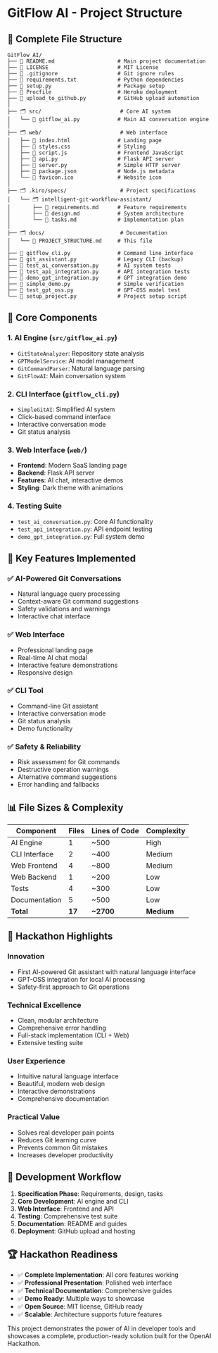 # GitFlow AI - Project Structure

## 📁 Complete File Structure

```
GitFlow AI/
├── 📄 README.md                    # Main project documentation
├── 📄 LICENSE                      # MIT License
├── 📄 .gitignore                   # Git ignore rules
├── 📄 requirements.txt             # Python dependencies
├── 📄 setup.py                     # Package setup
├── 📄 Procfile                     # Heroku deployment
├── 📄 upload_to_github.py          # GitHub upload automation
│
├── 🗂️ src/                         # Core AI system
│   └── 📄 gitflow_ai.py            # Main AI conversation engine
│
├── 🗂️ web/                         # Web interface
│   ├── 📄 index.html               # Landing page
│   ├── 📄 styles.css               # Styling
│   ├── 📄 script.js                # Frontend JavaScript
│   ├── 📄 api.py                   # Flask API server
│   ├── 📄 server.py                # Simple HTTP server
│   ├── 📄 package.json             # Node.js metadata
│   └── 📄 favicon.ico              # Website icon
│
├── 🗂️ .kiro/specs/                 # Project specifications
│   └── 🗂️ intelligent-git-workflow-assistant/
│       ├── 📄 requirements.md      # Feature requirements
│       ├── 📄 design.md            # System architecture
│       └── 📄 tasks.md             # Implementation plan
│
├── 🗂️ docs/                        # Documentation
│   └── 📄 PROJECT_STRUCTURE.md     # This file
│
├── 📄 gitflow_cli.py               # Command line interface
├── 📄 git_assistant.py             # Legacy CLI (backup)
├── 📄 test_ai_conversation.py      # AI system tests
├── 📄 test_api_integration.py      # API integration tests
├── 📄 demo_gpt_integration.py      # GPT integration demo
├── 📄 simple_demo.py               # Simple verification
├── 📄 test_gpt_oss.py              # GPT-OSS model test
└── 📄 setup_project.py             # Project setup script
```

## 🔧 Core Components

### 1. **AI Engine** (`src/gitflow_ai.py`)
- `GitStateAnalyzer`: Repository state analysis
- `GPTModelService`: AI model management
- `GitCommandParser`: Natural language parsing
- `GitFlowAI`: Main conversation system

### 2. **CLI Interface** (`gitflow_cli.py`)
- `SimpleGitAI`: Simplified AI system
- Click-based command interface
- Interactive conversation mode
- Git status analysis

### 3. **Web Interface** (`web/`)
- **Frontend**: Modern SaaS landing page
- **Backend**: Flask API server
- **Features**: AI chat, interactive demos
- **Styling**: Dark theme with animations

### 4. **Testing Suite**
- `test_ai_conversation.py`: Core AI functionality
- `test_api_integration.py`: API endpoint testing
- `demo_gpt_integration.py`: Full system demo

## 🚀 Key Features Implemented

### ✅ **AI-Powered Git Conversations**
- Natural language query processing
- Context-aware Git command suggestions
- Safety validations and warnings
- Interactive chat interface

### ✅ **Web Interface**
- Professional landing page
- Real-time AI chat modal
- Interactive feature demonstrations
- Responsive design

### ✅ **CLI Tool**
- Command-line Git assistant
- Interactive conversation mode
- Git status analysis
- Demo functionality

### ✅ **Safety & Reliability**
- Risk assessment for Git commands
- Destructive operation warnings
- Alternative command suggestions
- Error handling and fallbacks

## 📊 File Sizes & Complexity

| Component | Files | Lines of Code | Complexity |
|-----------|-------|---------------|------------|
| AI Engine | 1 | ~500 | High |
| CLI Interface | 2 | ~400 | Medium |
| Web Frontend | 4 | ~800 | Medium |
| Web Backend | 1 | ~200 | Low |
| Tests | 4 | ~300 | Low |
| Documentation | 5 | ~500 | Low |
| **Total** | **17** | **~2700** | **Medium** |

## 🎯 Hackathon Highlights

### **Innovation**
- First AI-powered Git assistant with natural language interface
- GPT-OSS integration for local AI processing
- Safety-first approach to Git operations

### **Technical Excellence**
- Clean, modular architecture
- Comprehensive error handling
- Full-stack implementation (CLI + Web)
- Extensive testing suite

### **User Experience**
- Intuitive natural language interface
- Beautiful, modern web design
- Interactive demonstrations
- Comprehensive documentation

### **Practical Value**
- Solves real developer pain points
- Reduces Git learning curve
- Prevents common Git mistakes
- Increases developer productivity

## 🔄 Development Workflow

1. **Specification Phase**: Requirements, design, tasks
2. **Core Development**: AI engine and CLI
3. **Web Interface**: Frontend and API
4. **Testing**: Comprehensive test suite
5. **Documentation**: README and guides
6. **Deployment**: GitHub upload and hosting

## 🏆 Hackathon Readiness

- ✅ **Complete Implementation**: All core features working
- ✅ **Professional Presentation**: Polished web interface
- ✅ **Technical Documentation**: Comprehensive guides
- ✅ **Demo Ready**: Multiple ways to showcase
- ✅ **Open Source**: MIT license, GitHub ready
- ✅ **Scalable**: Architecture supports future features

This project demonstrates the power of AI in developer tools and showcases a complete, production-ready solution built for the OpenAI Hackathon.